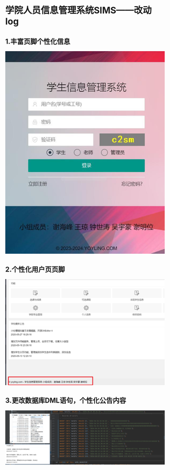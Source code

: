 # 学院人员信息管理系统SIMS——改动log
## 1.丰富页脚个性化信息
![](README_files/4.jpg)
## 2.个性化用户页页脚
![](README_files/1.png)
## 3.更改数据库DML语句，个性化公告内容
![](README_files/2.png)
